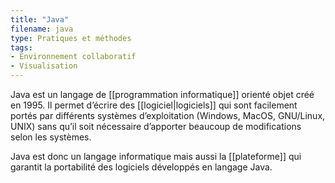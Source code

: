```yaml
---
title: "Java"
filename: java
type: Pratiques et méthodes
tags:
- Environnement collaboratif
- Visualisation
---
```


Java est un langage de [[programmation informatique]] orienté objet créé en 1995. Il permet d’écrire des [[logiciel|logiciels]] qui sont facilement portés par différents systèmes d’exploitation (Windows, MacOS, GNU/Linux, UNIX) sans qu’il soit nécessaire d’apporter beaucoup de modifications selon les systèmes. 

Java est donc un langage informatique mais aussi la [[plateforme]] qui garantit la portabilité des logiciels développés en langage Java.

